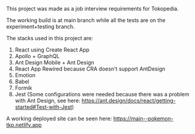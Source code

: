 This project was made as a job interview requirements for Tokopedia.

The working build is at main branch while all the tests are on the experiment+testing branch.

The stacks used in this project are:

1. React using Create React App
2. Apollo + GraphQL
3. Ant Design Mobile + Ant Design
4. React App Rewired because CRA doesn't support AntDesign
5. Emotion
6. Babel
7. Formik
8. Jest (Some configurations were needed because there was a problem with Ant Design, see here: https://ant.design/docs/react/getting-started#Test-with-Jest)

A working deployed site can be seen here: https://main--pokemon-tkp.netlify.app
